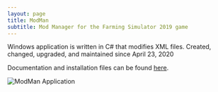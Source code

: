 ```yaml
---
layout: page
title: ModMan
subtitle: Mod Manager for the Farming Simulator 2019 game
---
```


Windows application is written in C# that modifies XML files.
Created, changed, upgraded, and maintained since April 23, 2020

Documentation and installation files can be found [here](/modman-documentation/).

![ModMan Application](modman.jpg)
